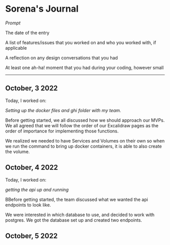 # Sorena's Journal

*Prompt*

The date of the entry

A list of features/issues that you worked on and who you worked with, if applicable

A reflection on any design conversations that you had

At least one ah-ha! moment that you had during your coding, however small


----

## October, 3 2022

Today, I worked on:

*Setting up the docker files and ghi folder with my team.*

Before getting started, we all discussed how we should approach our MVPs.
We all agreed that we will follow the order of our Excalidraw pages as
the order of importance for implementing those functions.

We realized we needed to have Services and Volumes on their own so 
when we run the command to bring up docker containers, it is able
to also create the volume.

## October, 4 2022

Today, I worked on:

*getting the api up and running*

BBefore getting started, the team discussed what we wanted the api endpoints to look like.

We were interested in which database to use, and decided to work with postgres. 
We got the database set up and created two endpoints. 

## October, 5 2022
